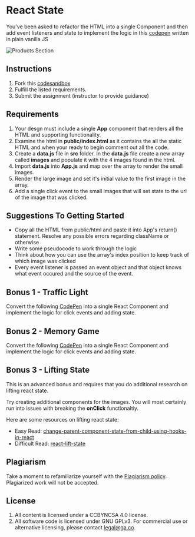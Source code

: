 # React State

You've been asked to refactor the HTML into a single Component and then add event listeners and state to implement the logic in this [codepen](https://codepen.io/jkeohan/pen/850f8454693590e9772f8d0f6c2f44c8) written in plain vanilla JS

![Products Section](https://i.imgur.com/ojy4N8d.png)

## Instructions

1. Fork this [codesandbox](https://codesandbox.io/s/react-cities-starter-create-datajs-x63y0?file=/src/App.js)
1. Fulfill the listed requirements.
1. Submit the assignment (instructor to provide guidance)

## Requirements

1. Your desgn must include a single **App** component that renders all the HTML and supporting functionality.  
1. Examine the html in <b>public/index.html</b> as it contains 
the all the static HTML and when your ready to begin comment out all the code. 
1. Create a <b>data.js</b> file in **src** folder. In the **data.js** file create a new array called **images** and populate it with the 4 images found in the html. 
2. Import **data.js** into **App.js** and map over the array to render the small images.
3. Render the large image and set it's initial value to the first image in the array.
4. Add a single click event to the small images that will set state to the url of the image that was clicked. 


## Suggestions To Getting Started

- Copy all the HTML from public/html and paste it into App's return() statement. Resolve any possible errors regarding className or otherwise
- Write some pseudocode to work through the logic
- Think about how you can use the array's index position to keep track of which image was clicked
- Every event listener is passed an event object and that object knows what event occured and the source of the event. 

## Bonus 1 - Traffic Light

Convert the following [CodePen](https://codepen.io/jkeohan/pen/MWYEyMV?editors=1010) into a single React Component and implement the logic for click events and adding state.

## Bonus 2 - Memory Game

Convert the following [CodePen](https://codepen.io/jkeohan/pen/opvVGN?editors=0010) into a single React Component and implement the logic for click events and adding state.

## Bonus 3 - Lifting State

This is an advanced bonus and requires that you do additional research on lifting react state. 

Try creating additional components for the images. You will most certainly run into issues with breaking the **onClick** functionaltiy. 

Here are some resources on lifting react state:

- Easy Read: [change-parent-component-state-from-child-using-hooks-in-react](https://webomnizz.com/change-parent-component-state-from-child-using-hooks-in-react/)
- Difficult Read: [react-lift-state](https://www.robinwieruch.de/react-lift-state)


## Plagiarism

Take a moment to refamiliarize yourself with the
[Plagiarism policy](https://git.generalassemb.ly/DC-WDI/Administrative/blob/master/plagiarism.md).
Plagiarized work will not be accepted.

## License

1.  All content is licensed under a CC­BY­NC­SA 4.0 license.
1.  All software code is licensed under GNU GPLv3. For commercial use or
    alternative licensing, please contact legal@ga.co.



